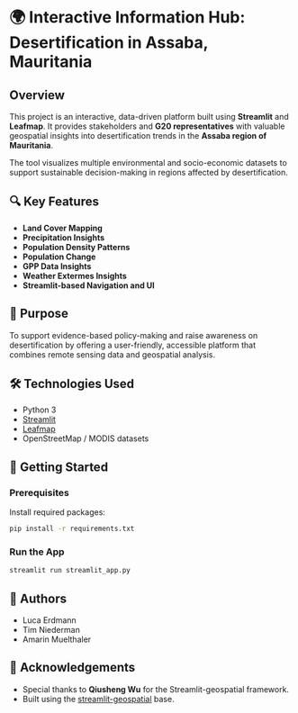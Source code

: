 # 🌍 Interactive Information Hub: Desertification in Assaba, Mauritania

## Overview
This project is an interactive, data-driven platform built using **Streamlit** and **Leafmap**. It provides stakeholders and **G20 representatives** with valuable geospatial insights into desertification trends in the **Assaba region of Mauritania**.

The tool visualizes multiple environmental and socio-economic datasets to support sustainable decision-making in regions affected by desertification.

## 🔍 Key Features
- **Land Cover Mapping**
- **Precipitation Insights**
- **Population Density Patterns**
- **Population Change**
- **GPP Data Insights**
- **Weather Extermes Insights**
- **Streamlit-based Navigation and UI**

## 🧠 Purpose
To support evidence-based policy-making and raise awareness on desertification by offering a user-friendly, accessible platform that combines remote sensing data and geospatial analysis.

## 🛠️ Technologies Used
- Python 3
- [Streamlit](https://streamlit.io)
- [Leafmap](https://leafmap.org)
- OpenStreetMap / MODIS datasets

## 🚀 Getting Started
### Prerequisites
Install required packages:
```bash
pip install -r requirements.txt
```

### Run the App
```bash
streamlit run streamlit_app.py
```

## 👥 Authors
- Luca Erdmann
- Tim Niederman
- Amarin Muelthaler

## 🙏 Acknowledgements
- Special thanks to **Qiusheng Wu** for the Streamlit-geospatial framework.
- Built using the [streamlit-geospatial](https://github.com/giswqs/streamlit-geospatial) base.
